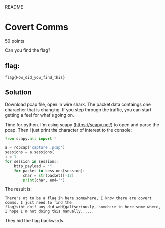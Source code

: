 README

# Covert Comms
50 points

Can you find the flag?

## flag:
```shell
flag{How_did_you_find_this}
```

## Solution
Download pcap file, open in wire shark. The packet data contaings one characher that is changing. If you step through the traffic, you can start getting a feel for what's going on.

Time for python. I'm using scapy (https://scapy.net/) to open and parse the pcap. Then I just print the character of interest to the console:
```python
from scapy.all import *

a = rdpcap('capture .pcap')
sessions = a.sessions()
i = 1
for session in sessions:
    http_payload = ""
    for packet in sessions[session]:
        char = str(packet)[-12]
        print(char, end='')
```

The result is:
```shell
There's ot to be a flag in here somewhere, I know there are covert comms, I just need to find the flag}siht_dnif_uoy_did_woH{galfseriously, somehere in here some where, I hope I'm not doing this manually......
```

They hid the flag backwards.

